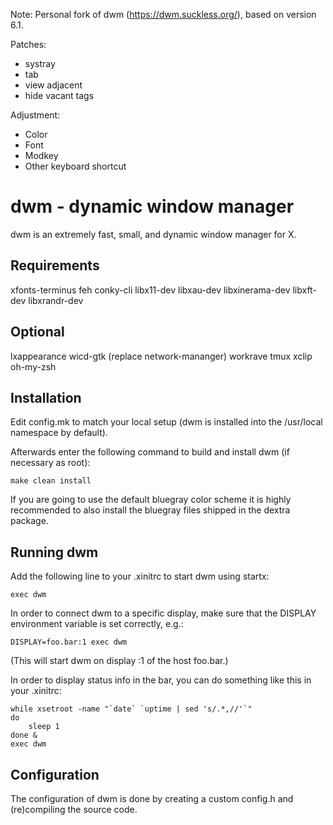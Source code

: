 Note:
Personal fork of dwm (https://dwm.suckless.org/), based on version 6.1.   

Patches:
* systray
* tab
* view adjacent
* hide vacant tags  

Adjustment:
* Color
* Font
* Modkey
* Other keyboard shortcut

dwm - dynamic window manager
============================
dwm is an extremely fast, small, and dynamic window manager for X.


Requirements
------------
xfonts-terminus
feh
conky-cli
libx11-dev
libxau-dev
libxinerama-dev
libxft-dev
libxrandr-dev  


Optional
------------
lxappearance
wicd-gtk (replace network-mananger)
workrave
tmux
xclip
oh-my-zsh


Installation
------------
Edit config.mk to match your local setup (dwm is installed into
the /usr/local namespace by default).

Afterwards enter the following command to build and install dwm (if
necessary as root):

    make clean install

If you are going to use the default bluegray color scheme it is highly
recommended to also install the bluegray files shipped in the dextra package.


Running dwm
-----------
Add the following line to your .xinitrc to start dwm using startx:

    exec dwm

In order to connect dwm to a specific display, make sure that
the DISPLAY environment variable is set correctly, e.g.:

    DISPLAY=foo.bar:1 exec dwm

(This will start dwm on display :1 of the host foo.bar.)

In order to display status info in the bar, you can do something
like this in your .xinitrc:

    while xsetroot -name "`date` `uptime | sed 's/.*,//'`"
    do
    	sleep 1
    done &
    exec dwm


Configuration
-------------
The configuration of dwm is done by creating a custom config.h
and (re)compiling the source code.
